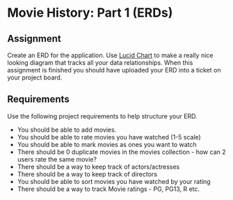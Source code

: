 # Movie History: Part 1 (ERDs)

## Assignment
Create an ERD for the application.  Use [Lucid Chart](https://www.lucidchart.com/) to make a really nice looking diagram that tracks all your data relationships.  When this assignment is finished you should have uploaded your ERD into a ticket on your project board.

## Requirements
Use the following project requirements to help structure your ERD.

* You should be able to add movies.
* You should be able to rate movies you have watched (1-5 scale)
* You should be able to mark movies as ones you want to watch
* There should be 0 duplicate movies in the movies collection - how can 2 users rate the same movie?
* There should be a way to keep track of actors/actresses
* There should be a way to keep track of directors
* You should be able to sort movies you have watched by your rating
* There should be a way to track Movie ratings - PG, PG13, R etc.